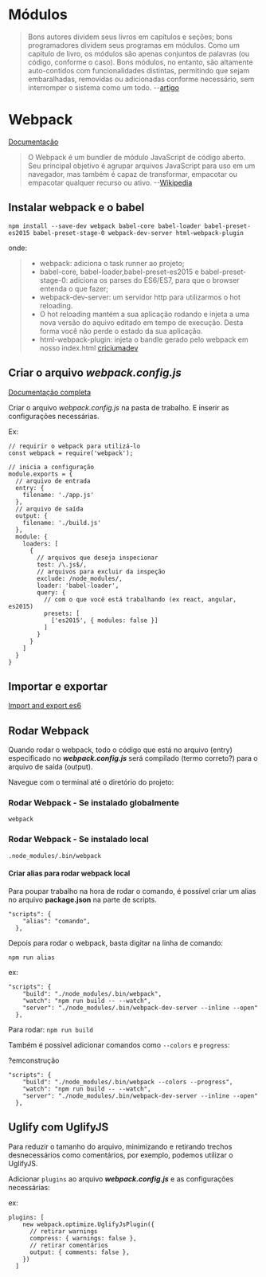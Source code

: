 # Módulos
> Bons autores dividem seus livros em capítulos e seções; bons programadores dividem seus programas em módulos.
> Como um capítulo de livro, os módulos são apenas conjuntos de palavras (ou código, conforme o caso).
> Bons módulos, no entanto, são altamente auto-contidos com funcionalidades distintas, permitindo que sejam embaralhadas, removidas ou adicionadas conforme necessário, sem interromper o sistema como um todo. --[artigo](https://medium.freecodecamp.org/javascript-modules-a-beginner-s-guide-783f7d7a5fcc#.b592lxm37)

# Webpack
[Documentação](https://webpack.js.org/api)

> O Webpack é um bundler de módulo JavaScript de código aberto. Seu principal objetivo é agrupar arquivos JavaScript para uso em um navegador, mas também é capaz de transformar, empacotar ou empacotar qualquer recurso ou ativo. --[Wikipedia](https://en.wikipedia.org/wiki/Webpack)

## Instalar webpack e o babel

`npm install --save-dev webpack babel-core babel-loader babel-preset-es2015 babel-preset-stage-0 webpack-dev-server html-webpack-plugin`

onde:

> * webpack: adiciona o task runner ao projeto;
> * babel-core, babel-loader,babel-preset-es2015 e babel-preset-stage-0: adiciona os parses do ES6/ES7, para que o browser entenda o que fazer;
> * webpack-dev-server: um servidor http para utilizarmos o hot reloading.
> * O hot reloading mantém a sua aplicação rodando e injeta a uma nova versão do aquivo editado em tempo de execução. Desta forma você não perde o estado da sua aplicação.
> * html-webpack-plugin: injeta o bandle gerado pelo webpack em nosso index.html [criciumadev](https://medium.com/criciumadev/configurando-webpack-es6-7-e5368e4e33c)

## Criar o arquivo *webpack.config.js*
[Documentação completa](https://webpack.js.org/configuration/)

Criar o arquivo *webpack.config.js* na pasta de trabalho. E inserir as configurações necessárias.

Ex:
```
// requirir o webpack para utilizá-lo
const webpack = require('webpack');

// inicia a configuração
module.exports = {
  // arquivo de entrada 
  entry: {
    filename: './app.js'
  },
  // arquivo de saída
  output: {
    filename: './build.js'
  },
  module: {
    loaders: [
      {
        // arquivos que deseja inspecionar
        test: /\.js$/,
        // arquivos para excluir da inspeção
        exclude: /node_modules/,
        loader: 'babel-loader',
        query: {
          // com o que você está trabalhando (ex react, angular, es2015)
          presets: [
            ['es2015', { modules: false }]
          ]
        }
      }
    ]
  }
}
```

## Importar e exportar 
[Import and export es6]()

## Rodar Webpack
Quando rodar o webpack, todo o código que está no arquivo (entry) especificado no ***webpack.config.js*** será 
compilado (termo correto?) para o arquivo de saída (output).

Navegue com o terminal até o diretório do projeto:

### Rodar Webpack - Se instalado globalmente
`webpack`

### Rodar Webpack - Se instalado local
`.node_modules/.bin/webpack`

#### Criar alias para rodar webpack local
Para poupar trabalho na hora de rodar o comando, é possível criar um alias no arquivo **package.json** na parte de scripts.

```
"scripts": {
    "alias": "comando",
  },
```

Depois para rodar o webpack, basta digitar na linha de comando:

`npm run alias`

ex:

```
"scripts": {
    "build": "./node_modules/.bin/webpack",
    "watch": "npm run build -- --watch",
    "server": "./node_modules/.bin/webpack-dev-server --inline --open"
  },
```

Para rodar: `npm run build`

Também é possível adicionar comandos como `--colors` e `progress`:

?emconstrução

```
"scripts": {
    "build": "./node_modules/.bin/webpack --colors --progress",
    "watch": "npm run build -- --watch",
    "server": "./node_modules/.bin/webpack-dev-server --inline --open"
  },
```

## Uglify com UglifyJS
Para reduzir o tamanho do arquivo, minimizando e retirando trechos desnecessários como comentários, por exemplo, podemos utilizar o UglifyJS.

Adicionar `plugins` ao arquivo ***webpack.config.js*** e as configurações necessárias:

ex:
```
plugins: [
    new webpack.optimize.UglifyJsPlugin({
      // retirar warnings
      compress: { warnings: false },
      // retirar comentários
      output: { comments: false },
    })
  ]
```